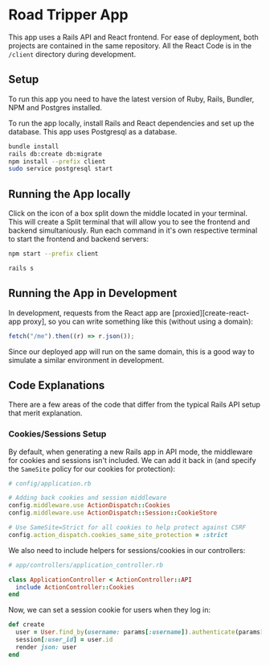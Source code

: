 # Road Tripper App

This app uses a Rails API and React frontend. For ease of deployment, both projects are contained in the same repository. All the React Code is in the `/client` directory during development.

## Setup

To run this app you need to have the latest version of Ruby, Rails, Bundler, NPM and Postgres installed.

To run the app locally, install Rails and React dependencies and set up the database. This app uses Postgresql as a database.

```sh
bundle install
rails db:create db:migrate
npm install --prefix client
sudo service postgresql start
```
## Running the App locally

Click on the icon of a box split down the middle located in your terminal. This will create a Split terminal that will allow you to see the frontend and backend simultaniously. Run each command in it's own respective terminal to start the frontend and backend servers:

```sh
npm start --prefix client
```

```sh
rails s
```

## Running the App in Development

In development, requests from the React app are
[proxied][create-react-app proxy], so you can write something like this (without
using a domain):

```js
fetch("/me").then((r) => r.json());
```

Since our deployed app will run on the same domain, this is a good way to
simulate a similar environment in development.

## Code Explanations

There are a few areas of the code that differ from the typical Rails API
setup that merit explanation.

### Cookies/Sessions Setup

By default, when generating a new Rails app in API mode, the middleware for
cookies and sessions isn't included. We can add it back in (and specify the
`SameSite` policy for our cookies for protection):

```rb
# config/application.rb

# Adding back cookies and session middleware
config.middleware.use ActionDispatch::Cookies
config.middleware.use ActionDispatch::Session::CookieStore

# Use SameSite=Strict for all cookies to help protect against CSRF
config.action_dispatch.cookies_same_site_protection = :strict
```

We also need to include helpers for sessions/cookies in our controllers:

```rb
# app/controllers/application_controller.rb

class ApplicationController < ActionController::API
  include ActionController::Cookies
end
```

Now, we can set a session cookie for users when they log in:

```rb
def create
  user = User.find_by(username: params[:username]).authenticate(params[:password])
  session[:user_id] = user.id
  render json: user
end
```
